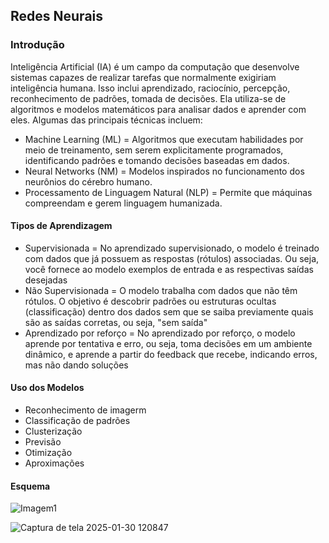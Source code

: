 ## Redes Neurais
### Introdução

Inteligência Artificial (IA) é um campo da computação que desenvolve sistemas capazes de realizar tarefas que normalmente exigiriam inteligência humana. Isso inclui aprendizado, raciocínio, percepção, reconhecimento de padrões, tomada de decisões. Ela utiliza-se de algoritmos e modelos matemáticos para analisar dados e aprender com eles. Algumas das principais técnicas incluem:

* Machine Learning (ML) = Algoritmos que executam habilidades por meio de treinamento, sem serem explicitamente programados, identificando padrões e tomando decisões baseadas em dados.
* Neural Networks (NM) = Modelos inspirados no funcionamento dos neurônios do cérebro humano.
* Processamento de Linguagem Natural (NLP) = Permite que máquinas compreendam e gerem linguagem humanizada.

#### Tipos de Aprendizagem 
- Supervisionada = No aprendizado supervisionado, o modelo é treinado com dados que já possuem as respostas (rótulos) associadas. Ou seja, você fornece ao modelo exemplos de entrada e as respectivas saídas desejadas
- Não Supervisionada = O modelo trabalha com dados que não têm rótulos. O objetivo é descobrir padrões ou estruturas ocultas (classificação) dentro dos dados sem que se saiba previamente quais são as saídas corretas, ou seja, "sem saída"
- Aprendizado por reforço = No aprendizado por reforço, o modelo aprende por tentativa e erro, ou seja, toma decisões em um ambiente dinâmico, e aprende a partir do feedback que recebe, indicando erros, mas não dando soluções

#### Uso dos Modelos
- Reconhecimento de imagerm
- Classificação de padrões
- Clusterização
- Previsão
- Otimização
- Aproximações

#### Esquema 

![Imagem1](https://github.com/user-attachments/assets/88d12c6d-8c0c-4030-bcb5-ffc0c4e989af)

![Captura de tela 2025-01-30 120847](https://github.com/user-attachments/assets/4b535887-423d-4fc0-8cb8-d2183d54b1ac)
